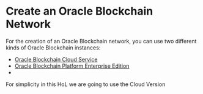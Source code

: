 # Create an Oracle Blockchain Network
For the creation of an Oracle Blockchain network, you can use two different kinds of Oracle Blockchain instances:
- [Oracle Blockchain Cloud Service](https://www.google.com "Oracle Blockchain Cloud Service")
- [Oracle Blockchain Platform Enterprise Edition](https://www.oracle.com/blockchain/blockchain-platform-enterprise-edition/ "Oracle Blockchain Platform Enterprise Edition")
- 



For simplicity in this HoL we are going to use the Cloud Version 

